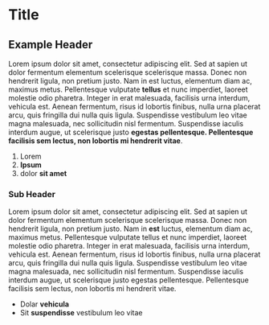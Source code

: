 # Title

## Example Header
Lorem ipsum dolor sit amet, consectetur adipiscing elit. Sed at sapien ut dolor fermentum elementum scelerisque scelerisque massa. Donec non hendrerit ligula, non pretium justo. Nam in est luctus, elementum diam ac, maximus metus. Pellentesque vulputate **tellus** et nunc imperdiet, laoreet molestie odio pharetra. Integer in erat malesuada, facilisis urna interdum, vehicula est. Aenean fermentum, risus id lobortis finibus, nulla urna placerat arcu, quis fringilla dui nulla quis ligula. Suspendisse vestibulum leo vitae magna malesuada, nec sollicitudin nisl fermentum. Suspendisse iaculis interdum augue, ut scelerisque justo **egestas pellentesque. Pellentesque facilisis sem lectus, non lobortis mi hendrerit vitae**.

1. Lorem
2. **Ipsum**
3. dolor **sit amet**

### Sub Header
Lorem ipsum dolor sit amet, consectetur adipiscing elit. Sed at sapien ut dolor fermentum elementum scelerisque scelerisque massa. Donec non hendrerit ligula, non pretium justo. Nam in **est** luctus, elementum diam ac, maximus metus. Pellentesque vulputate tellus et nunc imperdiet, laoreet molestie odio pharetra. Integer in erat malesuada, facilisis urna interdum, vehicula est. Aenean fermentum, risus id lobortis finibus, nulla urna placerat arcu, quis fringilla dui nulla quis ligula. Suspendisse vestibulum leo vitae magna malesuada, nec sollicitudin nisl fermentum. Suspendisse iaculis interdum augue, ut scelerisque justo egestas pellentesque. Pellentesque facilisis sem lectus, non lobortis mi hendrerit vitae.

- Dolar **vehicula**
- Sit **suspendisse** vestibulum leo vitae
